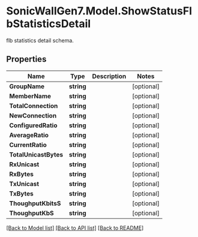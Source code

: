 # SonicWallGen7.Model.ShowStatusFlbStatisticsDetail
flb statistics detail schema.

## Properties

Name | Type | Description | Notes
------------ | ------------- | ------------- | -------------
**GroupName** | **string** |  | [optional] 
**MemberName** | **string** |  | [optional] 
**TotalConnection** | **string** |  | [optional] 
**NewConnection** | **string** |  | [optional] 
**ConfiguredRatio** | **string** |  | [optional] 
**AverageRatio** | **string** |  | [optional] 
**CurrentRatio** | **string** |  | [optional] 
**TotalUnicastBytes** | **string** |  | [optional] 
**RxUnicast** | **string** |  | [optional] 
**RxBytes** | **string** |  | [optional] 
**TxUnicast** | **string** |  | [optional] 
**TxBytes** | **string** |  | [optional] 
**ThoughputKbitsS** | **string** |  | [optional] 
**ThoughputKbS** | **string** |  | [optional] 

[[Back to Model list]](../README.md#documentation-for-models) [[Back to API list]](../README.md#documentation-for-api-endpoints) [[Back to README]](../README.md)

